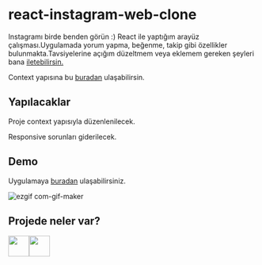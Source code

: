 # react-instagram-web-clone

Instagramı birde benden görün :) React ile yaptığım arayüz çalışması.Uygulamada yorum yapma, beğenme, takip gibi özellikler bulunmakta.Tavsiyelerine açığım düzeltmem veya eklemem gereken şeyleri bana [iletebilirsin.](https://twitter.com/safvanavci)

Context yapısına bu [buradan](https://github.com/safvanavci/react-instagram-web-clone/tree/context) ulaşabilirsin.

## Yapılacaklar

Proje context yapısıyla düzenlenilecek.

Responsive sorunları giderilecek.

## Demo

Uygulamaya [buradan](https://react-instagram-clone-avci.netlify.app/) ulaşabilirsiniz.


![ezgif com-gif-maker](https://user-images.githubusercontent.com/43886857/199075099-e2936f0a-73d1-4f2a-b05c-e94f03d919b4.gif)


## Projede neler var?
[<img width="42" src="https://upload.wikimedia.org/wikipedia/commons/d/d5/Tailwind_CSS_Logo.svg">](https://tailwindcss.com/)[<img width="42" src="https://upload.wikimedia.org/wikipedia/commons/a/a7/React-icon.svg">](https://reactjs.org/)

